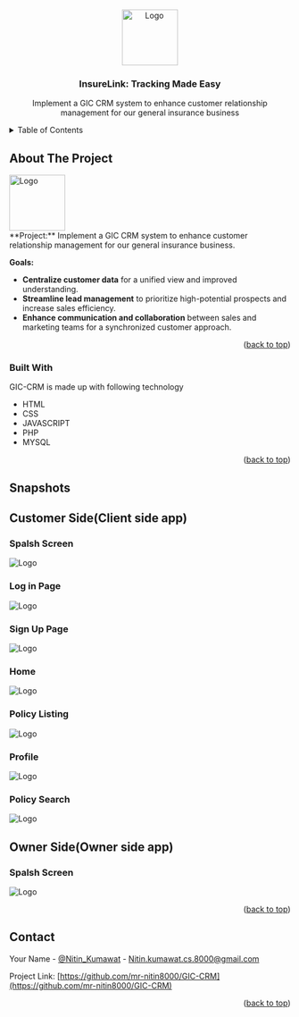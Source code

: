 

<a name="readme-top"></a>



<!-- PROJECT LOGO -->
<br />
<div align="center">
  <a href="#">
    <img src="images/logo.jpg" alt="Logo"  height="100">
  </a>

  <h3 align="center">InsureLink: Tracking Made Easy</h3>

  <p align="center">
   Implement a GIC CRM system to enhance customer relationship management for our general insurance business

</div>



<!-- TABLE OF CONTENTS -->
<details>
  <summary>Table of Contents</summary>
  <ol>
    <li>
      <a href="#about-the-project">About The Project</a>
      <ul>
        <li><a href="#built-with">Built With</a></li>
      </ul>
    </li>
    <li><a href="#snapshots">Snapshots</a></li>
    <li><a href="#contact">Contact</a></li>
  </ol>
</details>



<!-- ABOUT THE PROJECT -->
## About The Project

<a href="#">
    <img src="images/logo.jpg" alt="Logo"  height="100">
  </a>
  <br>
**Project:** Implement a GIC CRM system to enhance customer relationship management for our general insurance business.

**Goals:**

-   **Centralize customer data**  for a unified view and improved understanding.
-   **Streamline lead management**  to prioritize high-potential prospects and increase sales efficiency.
-   **Enhance communication and collaboration**  between sales and marketing teams for a synchronized customer approach.

<p align="right">(<a href="#readme-top">back to top</a>)</p>



### Built With

GIC-CRM is made up with following technology

 - HTML
 - CSS
 - JAVASCRIPT
 - PHP
 - MYSQL

<p align="right">(<a href="#readme-top">back to top</a>)</p>


## Snapshots

## Customer Side(Client side app)
<h3 align="left">Spalsh Screen</h3>
<img src="images/pic1.jpg" alt="Logo" >
<h3 align="left">Log in Page</h3>
<img src="images/pic2.jpg" alt="Logo" >
<h3 align="left">Sign Up Page</h3>
<img src="images/pic3.jpg" alt="Logo" >
<h3 align="left">Home</h3>
<img src="images/pic4.jpg" alt="Logo" >
<h3 align="left">Policy Listing</h3>
<img src="images/pic5.jpg" alt="Logo" >
<h3 align="left">Profile</h3>
<img src="images/pic6.jpg" alt="Logo" >
<h3 align="left">Policy Search</h3>
<img src="images/pic7.jpg" alt="Logo" >

## Owner Side(Owner side app)
<h3 align="left">Spalsh Screen</h3>
<img src="images/ownerImages/pic1.jpg" alt="Logo" >
<p align="right">(<a href="#readme-top">back to top</a>)</p>





<!-- CONTACT -->
## Contact

Your Name - [@Nitin_Kumawat](www.linkedin.com/in/nitin-kumawat-957160261) - Nitin.kumawat.cs.8000@gmail.com

Project Link: [https://github.com/mr-nitin8000/GIC-CRM](https://github.com/mr-nitin8000/GIC-CRM)

<p align="right">(<a href="#readme-top">back to top</a>)</p>





